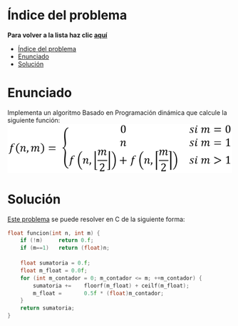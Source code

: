 # Índice del problema

**Para volver a la lista haz clic [aquí](./Index.md)**

<!-- TOC -->
* [Índice del problema](#índice-del-problema)
* [Enunciado](#enunciado)
* [Solución](#solución)
<!-- TOC -->

# Enunciado
Implementa un algoritmo Basado en Programación dinámica que calcule la siguiente
función:
![descripcion](./relacion2.png "titulo")

# Solución
[Este problema](#enunciado) se puede resolver en C de la siguiente forma:

```c
float funcion(int n, int m) { 
    if (!m)     return 0.f;
    if (m==1)   return (float)n;

    float sumatoria = 0.f;
    float m_float = 0.0f;
    for (int m_contador = 0; m_contador <= m; ++m_contador) {
        sumatoria +=    floorf(m_float) + ceilf(m_float);
        m_float =       0.5f * (float)m_contador;
    }
    return sumatoria;
}
```

